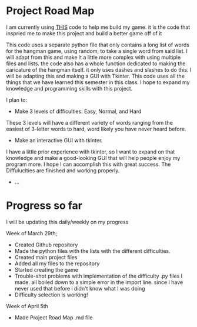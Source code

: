 # Project Road Map

I am currently using [THIS](https://github.com/kiteco/python-youtube-code/tree/master/build-hangman-in-python) 
code to help me build my game. it is the code that inspried me to make this project and build a better game off of it

This code uses a separate python file that only contains a long list of words for the hangman game, using random, to take 
a single word from said list. I will adapt from this and make it a little more complex with using multiple files and lists.
the code also has a whole function dedicated to making the caricature of the hangman itself. it only uses dashes and 
slashes to do this. I will be adapting this and making a GUI with Tkinter. This code uses all the things that we have 
learned this semester in this class. I hope to expand my knowledge and programming skills with this project.  

I plan to:

- Make 3 levels of difficulties: Easy, Normal, and Hard

These 3 levels will have a different variety of words ranging from the easiest of 3-letter words to hard, word likely 
you have never heard before.


- Make an interactive GUI with tkinter. 

I have a little prior experience with tkinter, so I want to expand on that knowledge and make a good-looking GUI that 
will help people enjoy my program more. I hope I can accomplish this with great success. The Diffuluclties are finished 
and working properly. 

- ...



# Progress so far

I will be updating this daily/weekly on my progress

Week of March 29th;

- Created Github repository
- Made the python files with the lists with the different difficulties.
- Created main project files
- Added all my files to the repository
- Started creating the game 
- Trouble-shot problems with implementation of the difficulty .py files I made. all boiled down to a simple error in the
import line. since I have never used that before i didn't know what I was doing
- Difficulty selection is working!  


Week of April 5th

- Made Project Road Map .md file